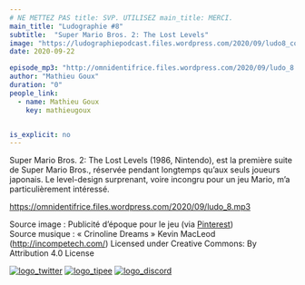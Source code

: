 ```yaml
---
# NE METTEZ PAS title: SVP. UTILISEZ main_title: MERCI.
main_title: "Ludographie #8"
subtitle:  "Super Mario Bros. 2: The Lost Levels"
image: "https://ludographiepodcast.files.wordpress.com/2020/09/ludo8_couv.png"
date: 2020-09-22

episode_mp3: "http://omnidentifrice.files.wordpress.com/2020/09/ludo_8.mp3"
author: "Mathieu Goux"
duration: "0"
people_link: 
  - name: Mathieu Goux
    key: mathieugoux


is_explicit: no
---
```


<PodcastHeader/>

<!-- ECRIRE LA DESCRIPTION DE L'EPISODE SOUS CETTE LIGNE -->
<p>Super Mario Bros. 2: The Lost Levels (1986, Nintendo), est la première suite de Super Mario Bros., réservée pendant longtemps qu’aux seuls joueurs japonais. Le level-design surprenant, voire incongru pour un jeu Mario, m’a particulièrement intéressé.</p>
<p></p>
<a href="https://omnidentifrice.files.wordpress.com/2020/09/ludo_8.mp3" rel="nofollow">https://omnidentifrice.files.wordpress.com/2020/09/ludo_8.mp3</a>
 
<p>Source image : Publicité d’époque pour le jeu (via <a href="https://www.pinterest.fr/pin/353040058261319068/" rel="nofollow">Pinterest</a>)<br>
Source musique : «&nbsp;Crinoline Dreams&nbsp;» Kevin MacLeod (<a title="http://incompetech.com/" href="http://incompetech.com/" rel="nofollow">http://incompetech.com/</a>) Licensed under Creative Commons: By Attribution 4.0 License</p>


<tr>
<td><a href="https://twitter.com/Gouximan" rel="nofollow"><img src="https://ludographiepodcast.files.wordpress.com/2020/08/logo_twitter-1.png?w=750" alt="logo_twitter"></a></td>
<td><a href="http://fr.tipeee.com/calvinball" rel="nofollow"><img src="https://ludographiepodcast.files.wordpress.com/2020/08/logo_tipee-1.png?w=750" alt="logo_tipee"></a></td>
<td><a href="https://discord.com/invite/4RnA9v7" rel="nofollow"><img src="https://ludographiepodcast.files.wordpress.com/2020/08/logo_discord-1.png?w=750" alt="logo_discord"></a></td>
</tr>




